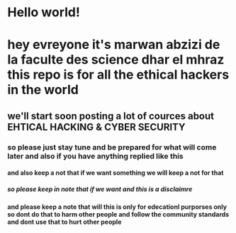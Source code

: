 # Hello world!
<h1>
hey evreyone it's marwan abzizi de la faculte des science dhar el mhraz this repo is for all the ethical hackers in the world
</h1>
<h2>
we'll start soon posting a lot of cources about EHTICAL HACKING & CYBER SECURITY
</h2>
<h3>
  so please just stay tune and be prepared for what will come later and also if you have anything replied like this
</h3>
<h4>
  and also keep a not that if we want something we will keep a not for that 
</h4>
<h5>
so please keep in note that if we want and this is a disclaimre
</h5>
<h4>
  and please keep a note that will this is only for edecationl purporses only so dont do that to harm other people and follow the community standards
  and dont use that to hurt other people
  
</h4>
<picture>
  
</picture>






